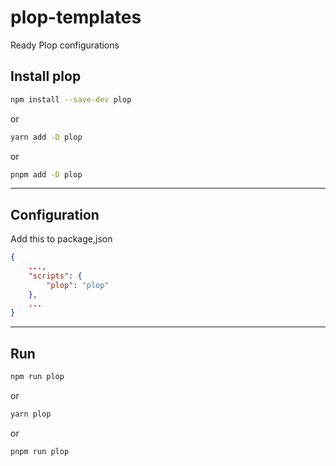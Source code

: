 # plop-templates

Ready Plop configurations

## Install plop

```bash
npm install --save-dev plop
```

or

```bash
yarn add -D plop
```

or

```bash
pnpm add -D plop
```

---

## Configuration

Add this to package,json

```json
{
    ...,
    "scripts": {
        "plop": "plop"
    },
    ...
}
```

---

## Run

```bash
npm run plop
```

or

```bash
yarn plop
```

or

```bash
pnpm run plop
```
